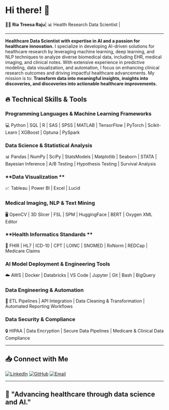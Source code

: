 # Hi there! 👋

🧑‍💻 **Ria Treesa Raju**| 📊 Health Research Data Scientist |

---

**Healthcare Data Scientist with expertise in AI and a passion for healthcare innovation.** I specialize in developing AI-driven solutions for healthcare research by leveraging machine learning, deep learning, and NLP techniques to analyze diverse biomedical data, including EHR, medical imaging, and clinical notes. With extensive experience in predictive modeling, data visualization, and automation, I focus on enhancing clinical research outcomes and driving impactful healthcare advancements. My mission is to: **Transform data into meaningful insights, insights into discoveries, and discoveries into actionable healthcare improvements.**


## 🔥 Technical Skills & Tools

### **Programming Languages & Machine Learning Frameworks**  
💻 Python | SQL | R | SAS | SPSS | MATLAB | TensorFlow | PyTorch | Scikit-Learn | XGBoost | Optuna | PySpark  

### **Data Science & Statistical Analysis**  
📊 Pandas | NumPy | SciPy | StatsModels | Matplotlib | Seaborn | STATA | Bayesian Inference | A/B Testing | Hypothesis Testing | Survival Analysis  

### **Data Visualization **  
📈 Tableau | Power BI | Excel | Lucid  

### **Medical Imaging, NLP & Text Mining**  
🖥️ OpenCV | 3D Slicer | FSL | SPM | HuggingFace | BERT | Oxygen XML Editor  

### **Health Informatics Standards **  
🏥 FHIR | HL7 | ICD-10 | CPT | LOINC | SNOMED | RxNorm | REDCap | Medicare Claims  

### **AI Model Deployment & Engineering Tools**  
☁️ AWS | Docker | Databricks | VS Code | Jupyter | Git | Bash | BigQuery  

### **Data Engineering & Automation**
🔄 ETL Pipelines | API Integration | Data Cleaning & Transformation | Automated Reporting Workflows

### **Data Security & Compliance**
🔒 HIPAA | Data Encryption | Secure Data Pipelines | Medicare & Clinical Data Compliance

---

## 📥 Connect with Me 

[![LinkedIn](https://img.shields.io/badge/LinkedIn-Profile-blue)](https://linkedin.com/in/dr-ria-treesa-raju)
[![GitHub](https://img.shields.io/badge/GitHub-Profile-black)](https://github.com/riaraju)
[![Email](https://img.shields.io/badge/Email-Contact%20Me-red)](mailto:riaraju520@gmail.com)

---

## 🌟 "Advancing healthcare through data science and AI."

